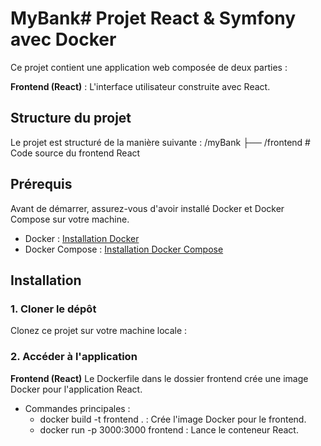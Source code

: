 # MyBank# Projet React & Symfony avec Docker

Ce projet contient une application web composée de deux parties :

**Frontend (React)** : L'interface utilisateur construite avec React.

## Structure du projet

Le projet est structuré de la manière suivante :
/myBank
   ├── /frontend # Code source du frontend React 


## Prérequis

Avant de démarrer, assurez-vous d'avoir installé Docker et Docker Compose sur votre machine.

- Docker : [Installation Docker](https://docs.docker.com/get-docker/)
- Docker Compose : [Installation Docker Compose](https://docs.docker.com/compose/install/)

## Installation

### 1. Cloner le dépôt

Clonez ce projet sur votre machine locale :


### 2. Accéder à l'application
**Frontend (React)**
  Le Dockerfile dans le dossier frontend crée une image Docker pour l'application React.
  - Commandes principales :
    - docker build -t frontend . : Crée l'image Docker pour le frontend.
    - docker run -p 3000:3000 frontend : Lance le conteneur React.
